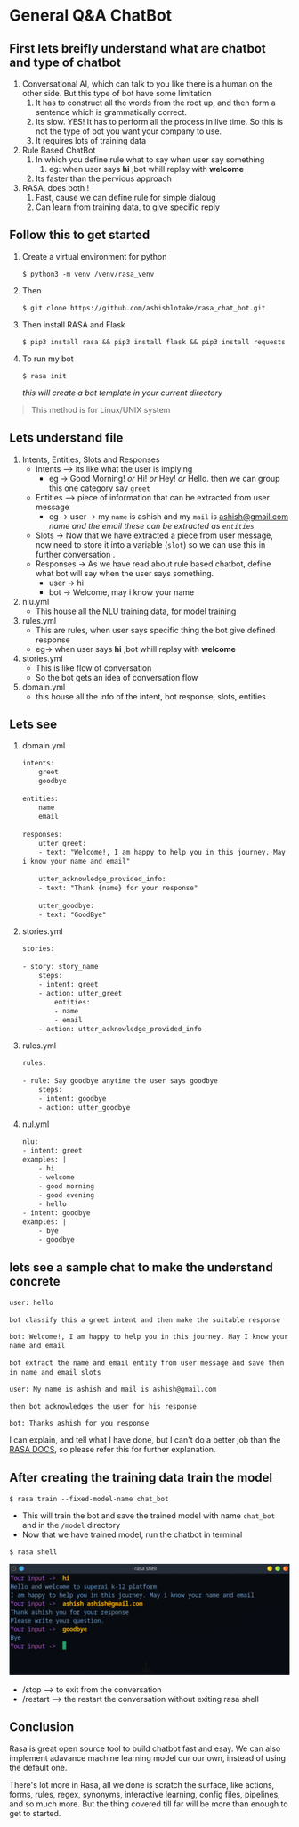 # General Q&A ChatBot

## First lets breifly understand what are chatbot and type of chatbot
1. Conversational AI, which can talk to you like there is a human on the other side. But this type of bot have some limitation
    1. It has to construct all the words from the root up, and then form a sentence which is grammatically correct.
    2. Its slow. YES! It has to perform all the process in live time. So this is not the type of bot you want your company to use.
    3. It requires lots of training data
2. Rule Based ChatBot
    1. In which you define rule what to say when user say something
        1. eg: when user says **hi** ,bot whill replay with **welcome**
    2. Its faster than the pervious approach
3. RASA, does both !
    1. Fast, cause we can define rule for simple dialoug
    2. Can learn from training data, to give specific reply 


## Follow this to get started 
1. Create a virtual environment for python
    ```
    $ python3 -m venv /venv/rasa_venv
    ```
3. Then 
    ```
    $ git clone https://github.com/ashishlotake/rasa_chat_bot.git
    ```
3. Then install RASA and Flask
    ```
    $ pip3 install rasa && pip3 install flask && pip3 install requests
    ```

4. To run my bot
    ```
    $ rasa init
    ```
    *this will create a bot template in your current directory*

>This method is for Linux/UNIX system

## Lets understand file
1. Intents, Entities, Slots and Responses
    - Intents --> its like what the user is implying
        - eg ->     Good Morning! *or* Hi! *or* Hey! *or* Hello.
        then we can group this one category say `greet`
    - Entities --> piece of information that can be extracted from user message
        - eg -> user -> my `name` is ashish and my `mail` is ashish@gmail.com *name and the email these can be extracted as `entities`*
    - Slots -> Now that we have extracted a piece from user message, now need to store it into a variable (`slot`) so we can use this in further conversation .
    - Responses -> As we have read about rule based chatbot, define what bot will say when the user says something.
        - user -> hi
        - bot -> Welcome, may i know your name
2. nlu.yml
    - This house all the NLU training data, for model training
3. rules.yml
    - This are rules, when user says specific thing the bot give defined response
    - eg-> when user says **hi** ,bot whill replay with **welcome**
4. stories.yml
    - This is like flow of conversation 
    - So the bot gets an idea of conversation flow 
5. domain.yml
    - this house all the info of the intent, bot response, slots, entities

## Lets see 

1. domain.yml 
    ```
    intents:
        greet
        goodbye

    entities:
        name
        email
    
    responses:
        utter_greet:
        - text: "Welcome!, I am happy to help you in this journey. May i know your name and email"

        utter_acknowledge_provided_info:
        - text: "Thank {name} for your response"
        
        utter_goodbye:
        - text: "GoodBye"
    ```
2. stories.yml
    ```
    stories:

    - story: story_name
        steps:
        - intent: greet
        - action: utter_greet
            entities:
            - name
            - email
        - action: utter_acknowledge_provided_info
    ```

3. rules.yml
    ```
    rules:

    - rule: Say goodbye anytime the user says goodbye
        steps:
        - intent: goodbye
        - action: utter_goodbye
    ```
4. nul.yml
    ```
    nlu:
    - intent: greet
    examples: |
        - hi
        - welcome
        - good morning
        - good evening
        - hello
    - intent: goodbye
    examples: |
        - bye
        - goodbye
    ```


## lets see a sample chat to make the understand concrete

```
user: hello
```
`bot classify this a greet intent and then make the suitable response`
```
bot: Welcome!, I am happy to help you in this journey. May I know your name and email
```
`bot extract the name and email entity from user message and save then in name and email slots`
```
user: My name is ashish and mail is ashish@gmail.com
```
`then bot acknowledges the user for his response`
```
bot: Thanks ashish for you response
```


I can explain, and tell what I have done, but I can't do a better job than the [RASA DOCS](https://rasa.com/docs/rasa/), so please refer this for further explanation.

## After creating the training data train the model

```
$ rasa train --fixed-model-name chat_bot
```
- This will train the bot and save the trained model with name `chat_bot` and in the `/model` directory
- Now that we have trained model, run the chatbot in terminal
```
$ rasa shell
```
![imag](./rasa_shell.png)
- /stop --> to exit from the conversation
- /restart --> the restart the conversation without exiting rasa shell 

## Conclusion
Rasa is great open source tool to build chatbot fast and esay. We can also implement adavance machine learning model our our own, instead of using the default one.

There's lot more in Rasa, all we done is scratch the surface, like actions, forms, rules, regex, synonyms, interactive learning, config files, pipelines, and so much more. But the thing covered till far will be more than enough to get to started.

